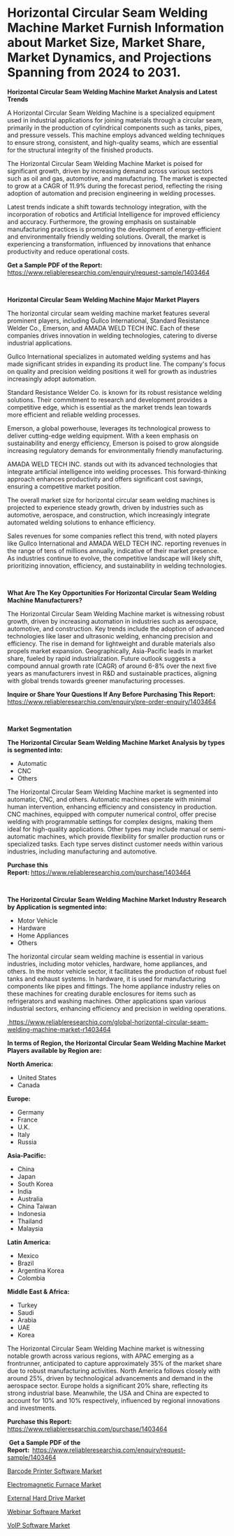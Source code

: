 <p><h1>Horizontal Circular Seam Welding Machine Market Furnish Information about Market Size, Market Share, Market Dynamics, and Projections Spanning from 2024 to 2031.</h1></p><p><strong>Horizontal Circular Seam Welding Machine Market Analysis and Latest Trends</strong></p>
<p><p>A Horizontal Circular Seam Welding Machine is a specialized equipment used in industrial applications for joining materials through a circular seam, primarily in the production of cylindrical components such as tanks, pipes, and pressure vessels. This machine employs advanced welding techniques to ensure strong, consistent, and high-quality seams, which are essential for the structural integrity of the finished products.</p><p>The Horizontal Circular Seam Welding Machine Market is poised for significant growth, driven by increasing demand across various sectors such as oil and gas, automotive, and manufacturing. The market is expected to grow at a CAGR of 11.9% during the forecast period, reflecting the rising adoption of automation and precision engineering in welding processes. </p><p>Latest trends indicate a shift towards technology integration, with the incorporation of robotics and Artificial Intelligence for improved efficiency and accuracy. Furthermore, the growing emphasis on sustainable manufacturing practices is promoting the development of energy-efficient and environmentally friendly welding solutions. Overall, the market is experiencing a transformation, influenced by innovations that enhance productivity and reduce operational costs.</p></p>
<p><strong>Get a Sample PDF of the Report:&nbsp;</strong> <a href="https://www.reliableresearchiq.com/enquiry/request-sample/1403464?utm_campaign=1807&utm_medium=2&utm_source=Github&utm_content=ia&utm_term=23102024&utm_id=horizontal-circular-seam-welding-machine">https://www.reliableresearchiq.com/enquiry/request-sample/1403464</a></p>
<p>&nbsp;</p>
<p><strong>Horizontal Circular Seam Welding Machine Major Market Players</strong></p>
<p><p>The horizontal circular seam welding machine market features several prominent players, including Gullco International, Standard Resistance Welder Co., Emerson, and AMADA WELD TECH INC. Each of these companies drives innovation in welding technologies, catering to diverse industrial applications.</p><p>Gullco International specializes in automated welding systems and has made significant strides in expanding its product line. The company's focus on quality and precision welding positions it well for growth as industries increasingly adopt automation.</p><p>Standard Resistance Welder Co. is known for its robust resistance welding solutions. Their commitment to research and development provides a competitive edge, which is essential as the market trends lean towards more efficient and reliable welding processes.</p><p>Emerson, a global powerhouse, leverages its technological prowess to deliver cutting-edge welding equipment. With a keen emphasis on sustainability and energy efficiency, Emerson is poised to grow alongside increasing regulatory demands for environmentally friendly manufacturing.</p><p>AMADA WELD TECH INC. stands out with its advanced technologies that integrate artificial intelligence into welding processes. This forward-thinking approach enhances productivity and offers significant cost savings, ensuring a competitive market position.</p><p>The overall market size for horizontal circular seam welding machines is projected to experience steady growth, driven by industries such as automotive, aerospace, and construction, which increasingly integrate automated welding solutions to enhance efficiency.</p><p>Sales revenues for some companies reflect this trend, with noted players like Gullco International and AMADA WELD TECH INC. reporting revenues in the range of tens of millions annually, indicative of their market presence. As industries continue to evolve, the competitive landscape will likely shift, prioritizing innovation, efficiency, and sustainability in welding technologies.</p></p>
<p>&nbsp;</p>
<p><strong>What Are The Key Opportunities For Horizontal Circular Seam Welding Machine Manufacturers?</strong></p>
<p><p>The Horizontal Circular Seam Welding Machine market is witnessing robust growth, driven by increasing automation in industries such as aerospace, automotive, and construction. Key trends include the adoption of advanced technologies like laser and ultrasonic welding, enhancing precision and efficiency. The rise in demand for lightweight and durable materials also propels market expansion. Geographically, Asia-Pacific leads in market share, fueled by rapid industrialization. Future outlook suggests a compound annual growth rate (CAGR) of around 6-8% over the next five years as manufacturers invest in R&D and sustainable practices, aligning with global trends towards greener manufacturing processes.</p></p>
<p><strong>Inquire or Share Your Questions If Any Before Purchasing This Report:</strong> <a href="https://www.reliableresearchiq.com/enquiry/pre-order-enquiry/1403464?utm_campaign=1807&utm_medium=2&utm_source=Github&utm_content=ia&utm_term=23102024&utm_id=horizontal-circular-seam-welding-machine">https://www.reliableresearchiq.com/enquiry/pre-order-enquiry/1403464</a></p>
<p>&nbsp;</p>
<p><strong>Market Segmentation</strong></p>
<p><strong>The Horizontal Circular Seam Welding Machine Market Analysis by types is segmented into:</strong></p>
<p><ul><li>Automatic</li><li>CNC</li><li>Others</li></ul></p>
<p><p>The Horizontal Circular Seam Welding Machine market is segmented into automatic, CNC, and others. Automatic machines operate with minimal human intervention, enhancing efficiency and consistency in production. CNC machines, equipped with computer numerical control, offer precise welding with programmable settings for complex designs, making them ideal for high-quality applications. Other types may include manual or semi-automatic machines, which provide flexibility for smaller production runs or specialized tasks. Each type serves distinct customer needs within various industries, including manufacturing and automotive.</p></p>
<p><strong>Purchase this Report:&nbsp;</strong><a href="https://www.reliableresearchiq.com/purchase/1403464?utm_campaign=1807&utm_medium=2&utm_source=Github&utm_content=ia&utm_term=23102024&utm_id=horizontal-circular-seam-welding-machine">https://www.reliableresearchiq.com/purchase/1403464</a></p>
<p>&nbsp;</p>
<p><strong>The Horizontal Circular Seam Welding Machine Market Industry Research by Application is segmented into:</strong></p>
<p><ul><li>Motor Vehicle</li><li>Hardware</li><li>Home Appliances</li><li>Others</li></ul></p>
<p><p>The horizontal circular seam welding machine is essential in various industries, including motor vehicles, hardware, home appliances, and others. In the motor vehicle sector, it facilitates the production of robust fuel tanks and exhaust systems. In hardware, it is used for manufacturing components like pipes and fittings. The home appliance industry relies on these machines for creating durable enclosures for items such as refrigerators and washing machines. Other applications span various industrial sectors, enhancing efficiency and precision in welding operations.</p></p>
<p><a href="https://www.reliableresearchiq.com/global-horizontal-circular-seam-welding-machine-market-r1403464?utm_campaign=1807&utm_medium=2&utm_source=Github&utm_content=ia&utm_term=23102024&utm_id=horizontal-circular-seam-welding-machine">&nbsp;https://www.reliableresearchiq.com/global-horizontal-circular-seam-welding-machine-market-r1403464</a></p>
<p><strong>In terms of Region, the Horizontal Circular Seam Welding Machine Market Players available by Region are:</strong></p>
<p>
    <p> <strong> North America: </strong>
        <ul>
            <li>United States</li>
            <li>Canada</li>
        </ul>
        </p> 
    <p> <strong> Europe: </strong>
        <ul>
            <li>Germany</li>
            <li>France</li>
            <li>U.K.</li>
            <li>Italy</li>
            <li>Russia</li>
        </ul>
        </p> 
    <p> <strong> Asia-Pacific: </strong>
        <ul>
            <li>China</li>
            <li>Japan</li>
            <li>South Korea</li>
            <li>India</li>
            <li>Australia</li>
            <li>China Taiwan</li>
            <li>Indonesia</li>
            <li>Thailand</li>
            <li>Malaysia</li>
        </ul>
        </p> 
    <p> <strong> Latin America: </strong>
        <ul>
            <li>Mexico</li>
            <li>Brazil</li>
            <li>Argentina Korea</li>
            <li>Colombia</li>
        </ul>
        </p> 
    <p> <strong> Middle East & Africa: </strong>
        <ul>
            <li>Turkey</li>
            <li>Saudi</li>
            <li>Arabia</li>
            <li>UAE</li>
            <li>Korea</li>
        </ul>
    </p>
    </p>
<p><p>The Horizontal Circular Seam Welding Machine market is witnessing notable growth across various regions, with APAC emerging as a frontrunner, anticipated to capture approximately 35% of the market share due to robust manufacturing activities. North America follows closely with around 25%, driven by technological advancements and demand in the aerospace sector. Europe holds a significant 20% share, reflecting its strong industrial base. Meanwhile, the USA and China are expected to account for 10% and 10% respectively, influenced by regional innovations and investments.</p></p>
<p><strong>Purchase this Report: </strong><a href="https://www.reliableresearchiq.com/purchase/1403464?utm_campaign=1807&utm_medium=2&utm_source=Github&utm_content=ia&utm_term=23102024&utm_id=horizontal-circular-seam-welding-machine">https://www.reliableresearchiq.com/purchase/1403464</a></p>
<p>&nbsp;<strong>Get a Sample PDF of the Report:&nbsp;&nbsp;</strong><a href="https://www.reliableresearchiq.com/enquiry/request-sample/1403464?utm_campaign=1807&utm_medium=2&utm_source=Github&utm_content=ia&utm_term=23102024&utm_id=horizontal-circular-seam-welding-machine">https://www.reliableresearchiq.com/enquiry/request-sample/1403464</a></p>
<p><strong></strong></p>
<p><p><a href="https://www.linkedin.com/pulse/global-perspectives-barcode-printer-software-market-trends-snrvc?utm_campaign=1807&utm_medium=2&utm_source=Github&utm_content=ia&utm_term=23102024&utm_id=horizontal-circular-seam-welding-machine">Barcode Printer Software Market</a></p><p><a href="https://www.linkedin.com/pulse/electromagnetic-furnace-market-transformation-comparative-analysis-x2xte?utm_campaign=1807&utm_medium=2&utm_source=Github&utm_content=ia&utm_term=23102024&utm_id=horizontal-circular-seam-welding-machine">Electromagnetic Furnace Market</a></p><p><a href="https://www.linkedin.com/pulse/unlocking-growth-potential-strategic-analysis-external-hard-drive-evoje?utm_campaign=1807&utm_medium=2&utm_source=Github&utm_content=ia&utm_term=23102024&utm_id=horizontal-circular-seam-welding-machine">External Hard Drive Market</a></p><p><a href="https://www.linkedin.com/pulse/competitive-intelligence-webinar-software-market-key-cdjyc?utm_campaign=1807&utm_medium=2&utm_source=Github&utm_content=ia&utm_term=23102024&utm_id=horizontal-circular-seam-welding-machine">Webinar Software Market</a></p><p><a href="https://www.linkedin.com/pulse/voip-software-value-chain-analysis-from-raw-materials-ckakc?utm_campaign=1807&utm_medium=2&utm_source=Github&utm_content=ia&utm_term=23102024&utm_id=horizontal-circular-seam-welding-machine">VoIP Software Market</a></p></p>